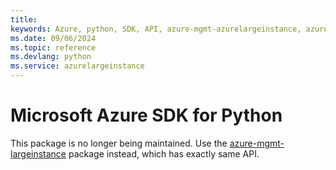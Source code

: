 ```yaml
---
title: 
keywords: Azure, python, SDK, API, azure-mgmt-azurelargeinstance, azurelargeinstance
ms.date: 09/06/2024
ms.topic: reference
ms.devlang: python
ms.service: azurelargeinstance
---
```

# Microsoft Azure SDK for Python

This package is no longer being maintained. Use the [azure-mgmt-largeinstance](https://pypi.org/project/azure-mgmt-largeinstance/) package instead, which has exactly same API.
